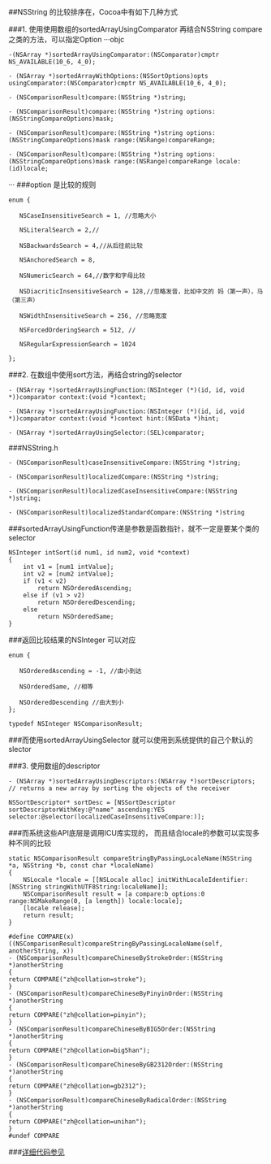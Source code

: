 ##NSString 的比较排序在，Cocoa中有如下几种方式

###1. 使用使用数组的sortedArrayUsingComparator 再结合NSString compare 之类的方法，可以指定Option
···objc    

    -(NSArray *)sortedArrayUsingComparator:(NSComparator)cmptr NS_AVAILABLE(10_6, 4_0);

    - (NSArray *)sortedArrayWithOptions:(NSSortOptions)opts usingComparator:(NSComparator)cmptr NS_AVAILABLE(10_6, 4_0);

    - (NSComparisonResult)compare:(NSString *)string;

    - (NSComparisonResult)compare:(NSString *)string options:(NSStringCompareOptions)mask;

    - (NSComparisonResult)compare:(NSString *)string options:(NSStringCompareOptions)mask range:(NSRange)compareRange;

    - (NSComparisonResult)compare:(NSString *)string options:(NSStringCompareOptions)mask range:(NSRange)compareRange locale:(id)locale; 

···
###option 是比较的规则

    enum {

       NSCaseInsensitiveSearch = 1, //忽略大小

       NSLiteralSearch = 2,//

       NSBackwardsSearch = 4,//从后往前比较

       NSAnchoredSearch = 8,

       NSNumericSearch = 64,//数字和字母比较

       NSDiacriticInsensitiveSearch = 128,//忽略发音，比如中文的 妈（第一声），马（第三声）

       NSWidthInsensitiveSearch = 256, //忽略宽度

       NSForcedOrderingSearch = 512, //

       NSRegularExpressionSearch = 1024

    };


###2. 在数组中使用sort方法，再结合string的selector

    - (NSArray *)sortedArrayUsingFunction:(NSInteger (*)(id, id, void *))comparator context:(void *)context;

    - (NSArray *)sortedArrayUsingFunction:(NSInteger (*)(id, id, void *))comparator context:(void *)context hint:(NSData *)hint;

    - (NSArray *)sortedArrayUsingSelector:(SEL)comparator;

###NSString.h

    - (NSComparisonResult)caseInsensitiveCompare:(NSString *)string;

    - (NSComparisonResult)localizedCompare:(NSString *)string;

    - (NSComparisonResult)localizedCaseInsensitiveCompare:(NSString *)string;

    - (NSComparisonResult)localizedStandardCompare:(NSString *)string

###sortedArrayUsingFunction传递是参数是函数指针，就不一定是要某个类的selector

    NSInteger intSort(id num1, id num2, void *context)
    {
        int v1 = [num1 intValue];
        int v2 = [num2 intValue];
        if (v1 < v2)
            return NSOrderedAscending;
        else if (v1 > v2)
            return NSOrderedDescending;
        else
            return NSOrderedSame;
    }

###返回比较结果的NSInteger 可以对应

    enum {

       NSOrderedAscending = -1, //由小到达

       NSOrderedSame, //相等

       NSOrderedDescending //由大到小
    };

    typedef NSInteger NSComparisonResult;



###而使用sortedArrayUsingSelector 就可以使用到系统提供的自己个默认的slector

###3. 使用数组的descriptor

    - (NSArray *)sortedArrayUsingDescriptors:(NSArray *)sortDescriptors;    // returns a new array by sorting the objects of the receiver

    NSSortDescriptor* sortDesc = [NSSortDescriptor sortDescriptorWithKey:@"name" ascending:YES selector:@selector(localizedCaseInsensitiveCompare:)];


###而系统这些API底层是调用ICU库实现的， 而且结合locale的参数可以实现多种不同的比较

    static NSComparisonResult compareStringByPassingLocaleName(NSString *a, NSString *b, const char *localeName)
    {
	    NSLocale *locale = [[NSLocale alloc] initWithLocaleIdentifier:[NSString stringWithUTF8String:localeName]];
	    NSComparisonResult result = [a compare:b options:0 range:NSMakeRange(0, [a length]) locale:locale];
	    [locale release];
	    return result;
    }

    #define COMPARE(x) ((NSComparisonResult)compareStringByPassingLocaleName(self, anotherString, x))
    - (NSComparisonResult)compareChineseByStrokeOrder:(NSString *)anotherString
    {
	return COMPARE("zh@collation=stroke");
    }
    - (NSComparisonResult)compareChineseByPinyinOrder:(NSString *)anotherString
    {
	return COMPARE("zh@collation=pinyin");
    }
    - (NSComparisonResult)compareChineseByBIG5Order:(NSString *)anotherString
    {
	return COMPARE("zh@collation=big5han");
    }
    - (NSComparisonResult)compareChineseByGB2312Order:(NSString *)anotherString
    {
	return COMPARE("zh@collation=gb2312");
    }
    - (NSComparisonResult)compareChineseByRadicalOrder:(NSString *)anotherString
    {
	return COMPARE("zh@collation=unihan");
    }
    #undef COMPARE

###[详细代码参见](https://github.com/zonble/NSString-CustomCompare/blob/master/NSString%2BCustomCompare/NSString%2BCustomCompare.mm)


